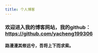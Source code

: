 ```yaml
---
title: 个人博客
---
```


### 欢迎进入我的博客网站，我的github：https://github.com/yacheng199306

#### 路漫漫其修远兮，吾将上下而求索。